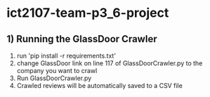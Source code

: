 # ict2107-team-p3_6-project

## 1) Running the GlassDoor Crawler

1. run 'pip install -r requirements.txt'
2. change GlassDoor link on line 117 of GlassDoorCrawler.py to the company you want to crawl
3. Run GlassDoorCrawler.py
4. Crawled reviews will be automatically saved to a CSV file
